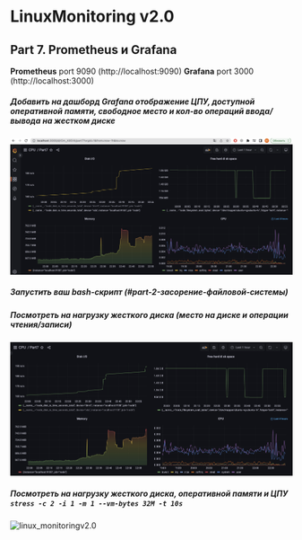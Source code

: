 # LinuxMonitoring v2.0

## Part 7. **Prometheus** и **Grafana**
**Prometheus** port 9090 (http://localhost:9090)
**Grafana** port 3000 (http://localhost:3000)
##### Добавить на дашборд **Grafana** отображение ЦПУ, доступной оперативной памяти, свободное место и кол-во операций ввода/вывода на жестком диске
![linux_monitoringv2.0](img/1.png)

##### Запустить ваш bash-скрипт (#part-2-засорение-файловой-системы)
##### Посмотреть на нагрузку жесткого диска (место на диске и операции чтения/записи)
![linux_monitoringv2.0](img/2.png)


##### Посмотреть на нагрузку жесткого диска, оперативной памяти и ЦПУ `stress -c 2 -i 1 -m 1 --vm-bytes 32M -t 10s`
![linux_monitoringv2.0](img3.png)


